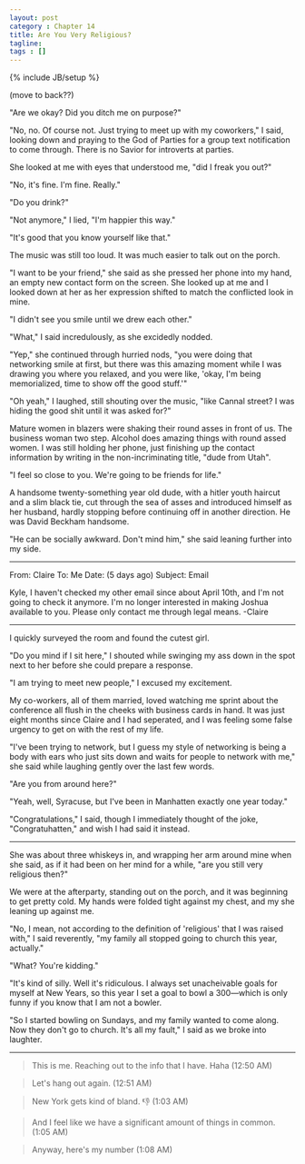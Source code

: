 ```yaml
---
layout: post
category : Chapter 14
title: Are You Very Religious?
tagline:
tags : []
---
```

{% include JB/setup %}

(move to back??)

"Are we okay? Did you ditch me on purpose?"

"No, no. Of course not. Just trying to meet up with my coworkers," I said, looking down and praying to the God of Parties for a group text notification to come through. There is no Savior for introverts at parties.

She looked at me with eyes that understood me, "did I freak you out?"

"No, it's fine. I'm fine. Really."

"Do you drink?"

"Not anymore," I lied, "I'm happier this way."

"It's good that you know yourself like that."

The music was still too loud. It was much easier to talk out on the porch.

"I want to be your friend," she said as she pressed her phone into my hand, an empty new contact form on the screen. She looked up at me and I looked down at her as her expression shifted to match the conflicted look in mine.

"I didn't see you smile until we drew each other."

"What," I said incredulously, as she excidedly nodded.

"Yep," she continued through hurried nods, "you were doing that networking smile at first, but there was this amazing moment while I was drawing you where you relaxed, and you were like, 'okay, I'm being memorialized, time to show off the good stuff.'"

"Oh yeah," I laughed, still shouting over the music, "like Cannal street? I was hiding the good shit until it was asked for?"

Mature women in blazers were shaking their round asses in front of us. The business woman two step. Alcohol does amazing things with round assed women. I was still holding her phone, just finishing up the contact information by writing in the non-incriminating title, "dude from Utah".

"I feel so close to you. We're going to be friends for life."

A handsome twenty-something year old dude, with a hitler youth haircut and a slim black tie, cut through the sea of asses and introduced himself as her husband, hardly stopping before continuing off in another direction. He was David Beckham handsome.

"He can be socially awkward. Don't mind him," she said leaning further into my side.

--------

From: Claire
To: Me
Date: (5 days ago)
Subject: Email

Kyle,
I haven't checked my other email since about April 10th, and I'm not going to check it anymore.
I'm no longer interested in making Joshua available to you.
Please only contact me through legal means.
-Claire

--------

I quickly surveyed the room and found the cutest girl.

"Do you mind if I sit here," I shouted while swinging my ass down in the spot next to her before she could prepare a response.

"I am trying to meet new people," I excused my excitement. 

My co-workers, all of them married, loved watching me sprint about the conference all flush in the cheeks with business cards in hand. It was just eight months since Claire and I had seperated, and I was feeling some false urgency to get on with the rest of my life.

"I've been trying to network, but I guess my style of networking is being a body with ears who just sits down and waits for people to network with me," she said while laughing gently over the last few words.

"Are you from around here?"

"Yeah, well, Syracuse, but I've been in Manhatten exactly one year today."

"Congratulations," I said, though I immediately thought of the joke, "Congratuhatten," and wish I had said it instead.

-------

She was about three whiskeys in, and wrapping her arm around mine when she said, as if it had been on her mind for a while, "are you still very religious then?"

We were at the afterparty, standing out on the porch, and it was beginning to get pretty cold. My hands were folded tight against my chest, and my she leaning up against me. 

"No, I mean, not according to the definition of 'religious' that I was raised with," I said reverently, "my family all stopped going to church this year, actually."

"What? You're kidding."

"It's kind of silly. Well it's ridiculous. I always set unacheivable goals for myself at New Years, so this year I set a goal to bowl a 300—which is only funny if you know that I am not a bowler.

"So I started bowling on Sundays, and my family wanted to come along. Now they don't go to church. It's all my fault," I said as we broke into laughter.

------

> This is me. Reaching out to the info that I have. Haha (12:50 AM)

> Let's hang out again. (12:51 AM)

> New York gets kind of bland. 👎 (1:03 AM)

> And I feel like we have a significant amount of things in common. (1:05 AM)

> Anyway, here's my number (1:08 AM)